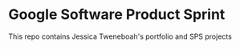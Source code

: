 # Google Software Product Sprint

This repo contains Jessica Tweneboah's portfolio and SPS projects
